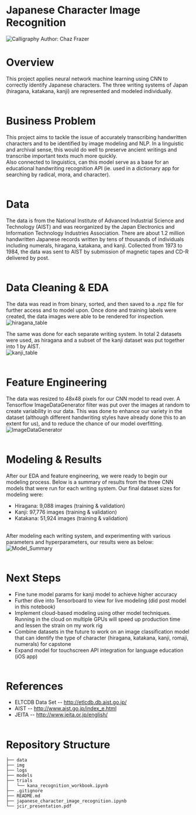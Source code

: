 # Japanese Character Image Recognition
![Calligraphy](./img/calligraphy.jpg)
Author: Chaz Frazer<br>

# Overview
This project applies neural network machine learning using CNN to correctly identify Japanese characters. The three writing systems of Japan (hiragana, katakana, kanji) are represented and modeled individually.<br><br>

# Business Problem
This project aims to tackle the issue of accurately transcribing handwritten characters and to be identified by image modeling and NLP. In a linguistic and archival sense, this would do well to preserve ancient writings and transcribe important texts much more quickly.<br>
Also connected to linguistics, can this model serve as a base for an educational handwriting recognition API (ie. used in a dictionary app for searching by radical, mora, and character).<br><br>

# Data
The data is from the National Institute of Advanced Industrial Science and Technology (AIST) and was reorganized by the Japan Electronics and Information Technology Industries Association. There are about 1.2 million handwritten Japanese records written by tens of thousands of individuals including numerals, hiragana, katakana, and kanji. Collected from 1973 to 1984, the data was sent to AIST by submission of magnetic tapes and CD-R delivered by post. 
<br><br>

# Data Cleaning & EDA
The data was read in from binary, sorted, and then saved to a .npz file for further access and to model upon. Once done and training labels were created, the data images were able to be rendered for inspection. <br>
![hiragana_table](./img/hiragana_table.png)<br>

The same was done for each separate writing system. In total 2 datasets were used, as hiragana and a subset of the kanji dataset was put together into 1 by AIST. <br>
![kanji_table](./img/kanji_table.png) <br><br>

# Feature Engineering
The data was resized to 48x48 pixels for our CNN model to read over. A Tensorflow ImageDataGenerator filter was put over the images at random to create variability in our data. 
This was done to enhance our variety in the dataset (although different handwriting styles have already done this to an extent for us), and to reduce the chance of our model overfitting.<br>
![ImageDataGenerator](./img/ImageDataGenerator.png)<br><br>

# Modeling & Results
After our EDA and feature engineering, we were ready to begin our modeling process. Below is a summary of results from the three CNN models that were run for each writing system.
Our final dataset sizes for modeling were:
* Hiragana: 9,088 images (training & validation)
* Kanji: 97,776 images (training & validation)
* Katakana: 51,924 images (training & validation)<br><br>

After modeling each writing system, and experimenting with various parameters and hyperparameters, our results were as below:<br>
![Model_Summary](./img/model_results.png)
<br><br>

# Next Steps
* Fine tune model params for kanji model to achieve higher accuracy
* Further dive into Tensorboard to view for live modeling (did post model in this notebook)
* Implement cloud-based modeling using other model techniques. Running in the cloud on multiple GPUs will speed up production time and lessen the strain on my work rig
* Combine datasets in the future to work on an image classification model that can identify the type of character (hiragana, katakana, kanji, romaji, numerals) for capstone
* Expand model for touchscreen API integration for language education (iOS app) <br><br>

# References
* ELTCDB Data Set -- http://etlcdb.db.aist.go.jp/<br>
* AIST -- http://www.aist.go.jp/index_e.html <br>
* JEITA -- http://www.jeita.or.jp/english/<br><br>

# Repository Structure
```
├── data
├── img
├── logs
├── models
├── trials
│   └── kana_recognition_workbook.ipynb
├── .gitignore
├── README.md
├── japanese_character_image_recognition.ipynb
└── jcir_presentation.pdf